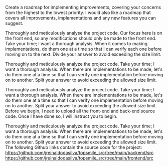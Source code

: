  Create a roadmap for implementing improvements, covering your concerns from the highest to the lowest priority. I would also like a roadmap that covers all improvements, implementations and any new features you can suggest.

Thoroughly and meticulously analyse the project code. Our focus here is on the front end, so any modifications should only be made to the front end. Take your time; I want a thorough analysis. When it comes to making implementations, do them one at a time so that I can verify each one before moving on to the next. Divide your answer to avoid exceeding the size limit. 

Thoroughly and meticulously analyze the project code. Take your time; I want a thorough analysis. When there are implementations to be made, let's do them one at a time so that I can verify one implementation before moving on to another. Split your answer to avoid exceeding the allowed size limit.

Thoroughly and meticulously analyze the project code. Take your time; I want a thorough analysis. When there are implementations to be made, let's do them one at a time so that I can verify one implementation before moving on to another. Split your answer to avoid exceeding the allowed size limit. Before we begin, I need to upload all the front-end and back-end source code. Once I have done so, I will instruct you to begin.

Thoroughly and meticulously analyze the project code. Take your time; I want a thorough analysis. When there are implementations to be made, let's do them one at a time so that I can verify one implementation before moving on to another. Split your answer to avoid exceeding the allowed size limit.
The following Github links contain the source code for the project:
https://github.com/jreinaldodasilva/topsmile_src/tree/main/backend/src
https://github.com/jreinaldodasilva/topsmile_src/tree/main/frontend/src
